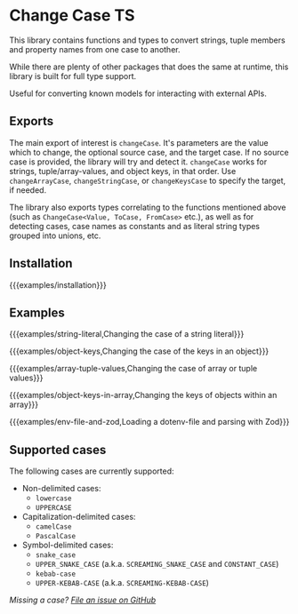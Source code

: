 # Change Case TS

This library contains functions and types to convert strings, tuple members and property names from one case to another.

While there are plenty of other packages that does the same at runtime, this library is built for full type support.

Useful for converting known models for interacting with external APIs.

## Exports

The main export of interest is `changeCase`. It's parameters are the value which to change, the optional source case, and the target case. If no source case is provided, the library will try and detect it. `changeCase` works for strings, tuple/array-values, and object keys, in that order. Use `changeArrayCase`, `changeStringCase`, or `changeKeysCase` to specify the target, if needed.

The library also exports types correlating to the functions mentioned above (such as `ChangeCase<Value, ToCase, FromCase>` etc.), as well as for detecting cases, case names as constants and as literal string types grouped into unions, etc.

## Installation

{{{examples/installation}}}

## Examples

{{{examples/string-literal,Changing the case of a string literal}}}

{{{examples/object-keys,Changing the case of the keys in an object}}}

{{{examples/array-tuple-values,Changing the case of array or tuple values}}}

{{{examples/object-keys-in-array,Changing the keys of objects within an array}}}

{{{examples/env-file-and-zod,Loading a dotenv-file and parsing with Zod}}}

## Supported cases

The following cases are currently supported:

- Non-delimited cases:
  - `lowercase`
  - `UPPERCASE`
- Capitalization-delimited cases:
  - `camelCase`
  - `PascalCase`
- Symbol-delimited cases:
  - `snake_case`
  - `UPPER_SNAKE_CASE` (a.k.a. `SCREAMING_SNAKE_CASE` and `CONSTANT_CASE`)
  - `kebab-case`
  - `UPPER-KEBAB-CASE` (a.k.a. `SCREAMING-KEBAB-CASE`)

_Missing a case? [File an issue on GitHub](http://www.github.com/StefanTerdell/change-case-ts)_
